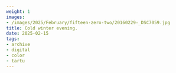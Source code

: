```yaml
---
weight: 1
images:
- /images/2025/February/fifteen-zero-two/20160229-_DSC7059.jpg
title: Cold winter evening.
date: 2025-02-15
tags:
- archive
- digital
- color
- tartu
---
```


